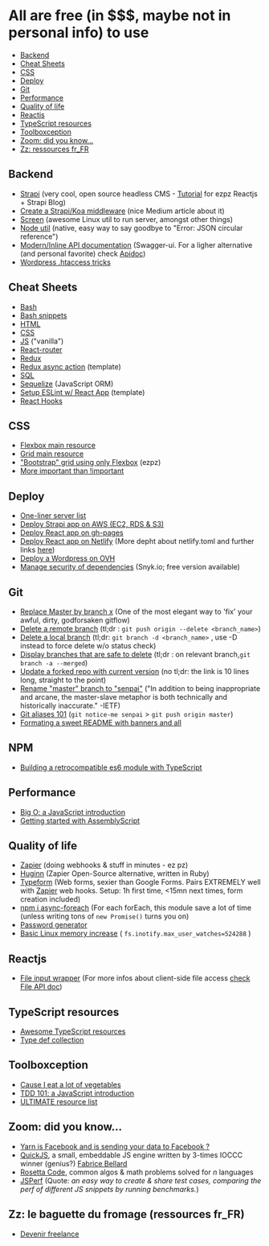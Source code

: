# All are free (in $$$, maybe not in personal info) to use
  - [Backend](#backend)
  - [Cheat Sheets](#cheat-sheets)
  - [CSS](#css)
  - [Deploy](#deploy)
  - [Git](#git)
  - [Performance](#performance)
  - [Quality of life](#quality-of-life)
  - [Reactjs](#reactjs)
  - [TypeScript resources](#typescript-resources)
  - [Toolboxception](#toolboxception)
  - [Zoom: did you know...](#zoom-did-you-know)
  - [Zz: ressources fr_FR](#zz-le-baguette-du-fromage-ressources-fr_fr)


## Backend
- [Strapi][3] (very cool, open source headless CMS - [Tutorial][5] for ezpz Reactjs + Strapi Blog)
- [Create a Strapi/Koa middleware][23] (nice Medium article about it)
- [Screen][4] (awesome Linux util to run server, amongst other things)
- [Node util][25] (native, easy way to say goodbye to "Error: JSON circular reference")
- [Modern/Inline API documentation][32] (Swagger-ui. For a ligher alternative (and personal favorite) check [Apidoc][33])
- [Wordpress .htaccess tricks][36]

## Cheat Sheets
- [Bash][51]
- [Bash snippets][59]
- [HTML][52]
- [CSS][53]
- [JS][50] ("vanilla")
- [React-router][54]
- [Redux][55]
- [Redux async action][48] (template)
- [SQL][49]
- [Sequelize][45] (JavaScript ORM)
- [Setup ESLint w/ React App][46] (template)
- [React Hooks][57]

## CSS
- [Flexbox main resource][17]
- [Grid main resource][26]
- ["Bootstrap" grid using only Flexbox][43] (ezpz)
- [More important than !important][16]

## Deploy
- [One-liner server list][1]
- [Deploy Strapi app on AWS (EC2, RDS & S3)][9]
- [Deploy React app on gh-pages][13]
- [Deploy React app on Netlify][14] (More depht about netlify.toml and further links [here][15])
- [Deploy a Wordpress on OVH][24]
- [Manage security of dependencies][31] (Snyk.io; free version available)

## Git
- [Replace Master by branch x][10] (One of the most elegant way to 'fix' your awful, dirty, godforsaken gitflow)
- [Delete a remote branch][11] (tl;dr : `git push origin --delete <branch_name>`)
- [Delete a local branch][12] (tl;dr: `git branch -d <branch_name>` , use -D instead to force delete w/o status check)
- [Display branches that are safe to delete][61] (tl;dr : on relevant branch,`git branch -a --merged`)
- [Update a forked repo with current version][21] (no tl;dr: the link is 10 lines long, straight to the point)
- [Rename "master" branch to "senpai"][56] ("In addition to being inappropriate and arcane, the master-slave metaphor is both technically and historically inaccurate." -IETF)
- [Git aliases 101][58] (`git notice-me senpai` > `git push origin master`)
- [Formating a sweet README with banners and all][30]

## NPM
- [Building a retrocompatible es6 module with TypeScript][60]

## Performance
- [Big O: a JavaScript introduction][19]
- [Getting started with AssemblyScript][20]

## Quality of life
- [Zapier][6] (doing webhooks & stuff in minutes - ez pz)
- [Huginn][44] (Zapier Open-Source alternative, written in Ruby)
- [Typeform][7] (Web forms, sexier than Google Forms. Pairs EXTREMELY well with [Zapier][6] web hooks. Setup: 1h first time, <15mn next times, form creation included)
- [npm i async-foreach][27] (For each forEach, this module save a lot of time (unless writing tons of `new Promise()` turns you on)
- [Password generator][37]
- [Basic Linux memory increase][47] ( `fs.inotify.max_user_watches=524288` )

## Reactjs
- [File input wrapper][28] (For more infos about client-side file access [check File API doc][29])

## TypeScript resources
- [Awesome TypeScript resources][34]
- [Type def collection][35]

## Toolboxception
- [Cause I eat a lot of vegetables][2]
- [TDD 101: a JavaScript introduction][42]
- [ULTIMATE resource list][18]

## Zoom: did you know...
- [Yarn is Facebook and is sending your data to Facebook ?][22]
- [QuickJS][38], a small, embeddable JS engine written by 3-times IOCCC winner (genius?) [Fabrice Bellard][39]
- [Rosetta Code][40], common algos & math problems solved for *n* languages
- [JSPerf][41] (Quote: *an easy way to create & share test cases, comparing the perf of different JS snippets by running benchmarks.*)

## Zz: le baguette du fromage (ressources fr_FR)
- [Devenir freelance][8]

[1]: https://gist.github.com/willurd/5720255
[2]: https://github.com/digitalfu/developer-reference-resources-on-github
[3]: https://strapi.io/documentation/3.0.0-beta.x/getting-started/quick-start.html
[4]: https://linuxize.com/post/how-to-use-linux-screen/
[5]: https://medium.com/@adeyinkakazeemolufemioluoje/create-a-blog-with-react-and-strapi-cc3d8f0f01e1
[6]: https://zapier.com/
[7]: https://www.typeform.com/
[8]: https://github.com/etnbrd/awesome-freelance-fr
[9]: https://github.com/61FINTECH/deploy-strapi-on-aws
[10]: https://stackoverflow.com/a/2862938/11894221
[11]: https://stackoverflow.com/a/2003515/11894221
[12]: https://stackoverflow.com/a/10999165/11894221
[13]: https://devhoot.ooo/how-to-host-react-websites-on-github.-a-comprehensive-guide!/
[14]: https://create-react-app.dev/docs/deployment/#netlify
[15]: https://hackernoon.com/netlify-continuous-deployment-github-react-lambdaschool-67f3ae658d31
[16]: https://paulbakaus.com/2017/07/27/more-important-than-important/
[17]: https://css-tricks.com/snippets/css/a-guide-to-flexbox/
[18]: https://github.com/sindresorhus/awesome
[19]: https://medium.com/cesars-tech-insights/big-o-notation-javascript-25c79f50b19b
[20]: https://www.sitepen.com/blog/getting-started-with-assemblyscript/
[21]: https://medium.com/@topspinj/how-to-git-rebase-into-a-forked-repo-c9f05e821c8a
[22]: https://engineering.fb.com/web/yarn-a-new-package-manager-for-javascript/
[23]: https://medium.com/@prakash.gangurde/how-to-create-a-middleware-for-strapi-f80a24876fc9
[24]: https://girlknowstech.com/how-to-install-wordpress-on-ovh-server/
[25]: https://stackoverflow.com/a/18354289
[26]: https://css-tricks.com/snippets/css/complete-guide-grid/
[27]: https://www.npmjs.com/package/async-foreach
[28]: https://github.com/greena13/react-simple-file-input#readme
[29]: https://developer.mozilla.org/en-US/docs/Web/API/File
[30]: https://glebbahmutov.com/blog/how-i-organize-readme/
[31]: https://snyk.io/
[32]: https://swagger.io/tools/swagger-ui/
[33]: https://apidocjs.com/
[34]: https://github.com/dzharii/awesome-typescript
[35]: https://github.com/DefinitelyTyped/DefinitelyTyped
[36]: https://perishablepress.com/stupid-htaccess-tricks/
[37]: https://passwordsgenerator.net/
[38]: https://bellard.org/quickjs/
[39]: https://en.wikipedia.org/wiki/Fabrice_Bellard
[40]: http://www.rosettacode.org/wiki/Category:Programming_Tasks
[41]: https://jsperf.com/
[42]: https://github.com/dwyl/learn-tdd
[43]: https://dev.to/drews256/ridiculously-easy-row-and-column-layouts-with-flexbox-1k01
[44]: https://github.com/huginn/huginn
[45]: https://gist.github.com/Eth3rnit3/3a83cfa8d6c391139db24aadb1b0a774
[46]: https://gist.github.com/Eth3rnit3/ef4ade2e2b5be0e0d0047522752f9923
[47]: https://gist.github.com/Eth3rnit3/46c9c9cdb8c66485e2b462645719ee4d
[48]: https://gist.github.com/Eth3rnit3/0ad5004e7970a942376bd71361671bc2
[49]: https://gist.github.com/hofmannsven/9164408
[50]: https://gist.github.com/thegitfather/9c9f1a927cd57df14a59c268f118ce86
[51]: https://www.linuxtrainingacademy.com/linux-commands-cheat-sheet/
[52]: https://htmlcheatsheet.com/
[53]: https://htmlcheatsheet.com/css/
[54]: https://devhints.io/react-router
[55]: https://devhints.io/redux
[56]: https://gist.github.com/TheRealBarenziah/434e9be111e25eda53e88c7ecb057acd
[57]: https://react-hooks-cheatsheet.com/
[58]: https://hackernoon.com/git-going-with-aliases-a9706e23fa9c
[59]: https://github.com/alexanderepstein/Bash-Snippets
[60]: https://itnext.io/step-by-step-building-and-publishing-an-npm-typescript-package-44fe7164964c?gi=722069687819
[61]: https://hassek.github.io/github-prune-merged-branches/
